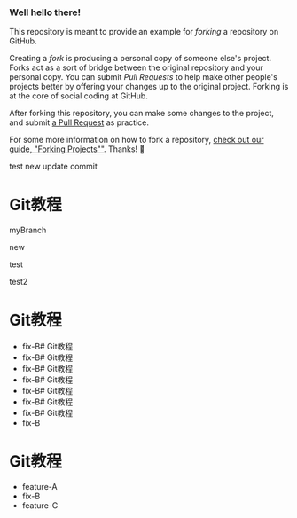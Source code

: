### Well hello there!

This repository is meant to provide an example for *forking* a repository on GitHub.

Creating a *fork* is producing a personal copy of someone else's project. Forks act as a sort of bridge between the original repository and your personal copy. You can submit *Pull Requests* to help make other people's projects better by offering your changes up to the original project. Forking is at the core of social coding at GitHub.

After forking this repository, you can make some changes to the project, and submit [a Pull Request](https://github.com/octocat/Spoon-Knife/pulls) as practice.

For some more information on how to fork a repository, [check out our guide, "Forking Projects""](http://guides.github.com/overviews/forking/). Thanks! :sparkling_heart:

test new update
commit


# Git教程
myBranch



new 


test

test2
# Git教程
- fix-B# Git教程
- fix-B# Git教程
- fix-B# Git教程
- fix-B# Git教程
- fix-B# Git教程
- fix-B# Git教程
- fix-B# Git教程
- fix-B





# Git教程
- feature-A
- fix-B
- feature-C

